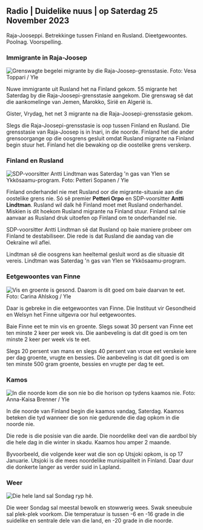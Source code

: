 ## Radio \| Duidelike nuus \| op Saterdag 25 November 2023

Raja-Jooseppi. Betrekkinge tussen Finland en Rusland. Dieetgewoontes. Poolnag. Voorspelling.

### Immigrante in Raja-Joosep

![Grenswagte begelei migrante by die Raja-Joosep-grensstasie. Foto: Vesa Toppari / Yle](https://images.cdn.yle.fi/image/upload/c_crop,h_2485,w_4434,x_0,y_0/ar_1.7777777777777777,c_fill,g_faces,h_670,w_12_r.q_auto:eco/f_auto/fl_lossy/v1700923049/39-12066516562050c25bf5)

Nuwe immigrante uit Rusland het na Finland gekom. 55 migrante het Saterdag by die Raja-Joosepi-grensstasie aangekom. Die grenswag sê dat die aankomelinge van Jemen, Marokko, Sirië en Algerië is.

Gister, Vrydag, het net 3 migrante na die Raja-Joosepi-grensstasie gekom.

Slegs die Raja-Joosepi-grensstasie is oop tussen Finland en Rusland. Die grensstasie van Raja-Joosep is in Inari, in die noorde. Finland het die ander grensoorgange op die oosgrens gesluit omdat Rusland migrante na Finland begin stuur het. Finland het die bewaking op die oostelike grens verskerp.

### Finland en Rusland

![SDP-voorsitter Antti Lindtman was Saterdag 'n gas van Ylen se Ykkösaamu-program. Foto: Petteri Sopanen / Yle](https://images.cdn.yle.fi/image/upload/c_crop,h_2246,w_3994,x_0,y_219/ar_1.7777777777777777,c_fill,g_faces,h_670,./0d_faces,h_670,./0q_auto:eco/f_auto/fl_lossy/v1700900444/39-12065056561addd4a0a6)

Finland onderhandel nie met Rusland oor die migrante-situasie aan die oostelike grens nie. Só sê premier **Petteri Orpo** en SDP-voorsitter **Antti Lindtman**. Rusland wil dalk hê Finland moet met Rusland onderhandel. Miskien is dit hoekom Rusland migrante na Finland stuur. Finland sal nie aanvaar as Rusland druk uitoefen op Finland om te onderhandel nie.

SDP-voorsitter Antti Lindtman sê dat Rusland op baie maniere probeer om Finland te destabiliseer. Die rede is dat Rusland die aandag van die Oekraïne wil aflei.

Lindtman sê die oosgrens kan heeltemal gesluit word as die situasie dit vereis. Lindtman was Saterdag 'n gas van Ylen se Ykkösaamu-program.

### Eetgewoontes van Finne

![Vis en groente is gesond. Daarom is dit goed om baie daarvan te eet. Foto: Carina Ahlskog / Yle](https://images.cdn.yle.fi/image/upload/c_crop,h_2495,w_4437,x_987,y_765/ar_1.77777777777777777,c_fill,g_faces,h_1_670,h_1250,h_prd.q_auto:eco/f_auto/fl_lossy/v1693405582/39-116488464ef488e5f9cd)

Daar is gebreke in die eetgewoontes van Finne. Die Instituut vir Gesondheid en Welsyn het Finne uitgevra oor hul eetgewoontes.

Baie Finne eet te min vis en groente. Slegs sowat 30 persent van Finne eet ten minste 2 keer per week vis. Die aanbeveling is dat dit goed is om ten minste 2 keer per week vis te eet.

Slegs 20 persent van mans en slegs 40 persent van vroue eet verskeie kere per dag groente, vrugte en bessies. Die aanbeveling is dat dit goed is om ten minste 500 gram groente, bessies en vrugte per dag te eet.

### Kamos

![In die noorde kom die son nie bo die horison op tydens kaamos nie. Foto: Anna-Kaisa Brenner / Yle](https://images.cdn.yle.fi/image/upload/c_crop,h_1944,w_3456,x_0,y_1025/ar_1.77777777777777777,c_fill,g_faces,h_6700,w_12_r.0/q_auto:eco/f_auto/fl_lossy/v1641653122/39-89980561d9a329301e9)

In die noorde van Finland begin die kaamos vandag, Saterdag. Kaamos beteken die tyd wanneer die son nie gedurende die dag opkom in die noorde nie.

Die rede is die posisie van die aarde. Die noordelike deel van die aardbol bly die hele dag in die winter in skadu. Kaamos hou amper 2 maande.

Byvoorbeeld, die volgende keer wat die son op Utsjoki opkom, is op 17 Januarie. Utsjoki is die mees noordelike munisipaliteit in Finland. Daar duur die donkerte langer as verder suid in Lapland.

### Weer

![Die hele land sal Sondag ryp hê.](https://images.cdn.yle.fi/image/upload/c_crop,h_1080,w_1919,x_0,y_0/ar_1.7777777777777777,c_fill,g_faces,h_6200,w/dpr_1.0/q_auto:eco/f_auto/fl_lossy/v1700928265/39-120668565621aeb49ab4)

Die weer Sondag sal meestal bewolk en stowwerig wees. Swak sneeubuie sal plek-plek voorkom. Die temperatuur is tussen -6 en -16 grade in die suidelike en sentrale dele van die land, en -20 grade in die noorde.